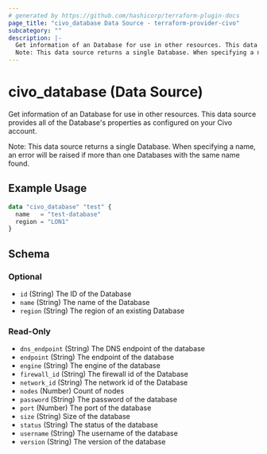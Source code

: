 ```yaml
---
# generated by https://github.com/hashicorp/terraform-plugin-docs
page_title: "civo_database Data Source - terraform-provider-civo"
subcategory: ""
description: |-
  Get information of an Database for use in other resources. This data source provides all of the Database's properties as configured on your Civo account.
  Note: This data source returns a single Database. When specifying a name, an error will be raised if more than one Databases with the same name found.
---
```


# civo_database (Data Source)

Get information of an Database for use in other resources. This data source provides all of the Database's properties as configured on your Civo account.

Note: This data source returns a single Database. When specifying a name, an error will be raised if more than one Databases with the same name found.

## Example Usage

```terraform
data "civo_database" "test" {
  name   = "test-database"
  region = "LON1"
}
```

<!-- schema generated by tfplugindocs -->
## Schema

### Optional

- `id` (String) The ID of the Database
- `name` (String) The name of the Database
- `region` (String) The region of an existing Database

### Read-Only

- `dns_endpoint` (String) The DNS endpoint of the database
- `endpoint` (String) The endpoint of the database
- `engine` (String) The engine of the database
- `firewall_id` (String) The firewall id of the Database
- `network_id` (String) The network id of the Database
- `nodes` (Number) Count of nodes
- `password` (String) The password of the database
- `port` (Number) The port of the database
- `size` (String) Size of the database
- `status` (String) The status of the database
- `username` (String) The username of the database
- `version` (String) The version of the database


